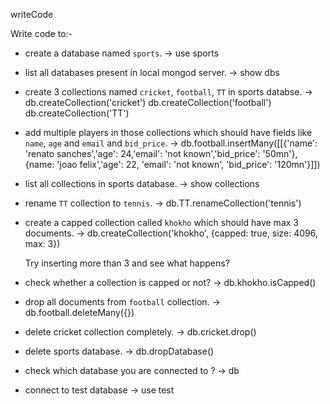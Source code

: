 writeCode

Write code to:-

- create a database named `sports`.
-> use sports

- list all databases present in local mongod server.
-> show dbs

- create 3 collections named `cricket`, `football`, `TT` in sports databse.
-> db.createCollection('cricket')
   db.createCollection('football')
   db.createCollection('TT')

- add multiple players in those collections which should have fields like `name`, `age` and `email` and `bid_price`.
-> db.football.insertMany([[{'name': 'renato sanches','age': 24,'email': 'not known','bid_price': '50mn'},{name: 'joao felix','age': 22, 'email': 'not known', 'bid_price': '120mn'}]])

- list all collections in sports database.
-> show collections

- rename `TT` collection to `tennis`.
-> db.TT.renameCollection('tennis')

- create a capped collection called `khokho` which should have max 3 documents.
-> db.createCollection('khokho', {capped: true, size: 4096, max: 3})

  Try inserting more than 3 and see what happens?
- check whether a collection is capped or not?
-> db.khokho.isCapped()

- drop all documents from `football` collection.
-> db.football.deleteMany({})

- delete cricket collection completely.
-> db.cricket.drop()

- delete sports database.
-> db.dropDatabase()

- check which database you are connected to ?
-> db

- connect to test database
-> use test